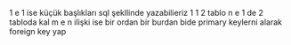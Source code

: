 1 e 1 ise küçük başlıkları sql şekllinde yazabilieriz
1 1 2 tablo
n e 1 de 2 tabloda kal 
m e n ilişki ise bir ordan bir burdan bide primary keylerni alarak foreign key yap
